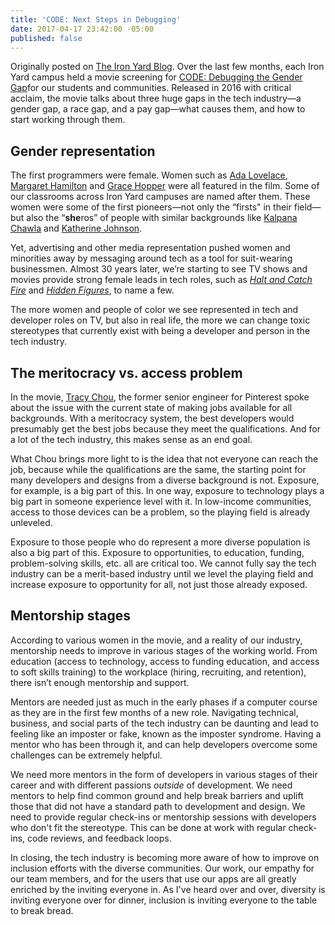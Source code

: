 ```yaml
---
title: 'CODE: Next Steps in Debugging'
date: 2017-04-17 23:42:00 -05:00
published: false
---
```


Originally posted on [The Iron Yard Blog](http://blog.theironyard.com/2017/04/17/code-next-steps-debugging/).
Over the last few months, each Iron Yard campus held a movie screening for <a href="https://www.codedoc.co/"><span style="font-weight: 400;">CODE: Debugging the Gender Gap</span></a>for our students and communities. Released in 2016 with critical acclaim, the movie talks about three huge gaps in the tech industry—a gender gap, a race gap, and a pay gap—what causes them, and how to start working through them.

## Gender representation

<span style="font-weight: 400;">The first programmers were female. Women such as </span><a href="http://www.biography.com/people/ada-lovelace-20825323"><span style="font-weight: 400;">Ada Lovelace</span></a><span style="font-weight: 400;">, </span><a href="http://www.space.com/34851-margaret-hamilton-biography.html"><span style="font-weight: 400;">Margaret Hamilton</span></a><span style="font-weight: 400;"> and </span><a href="http://www.biography.com/people/grace-hopper-21406809"><span style="font-weight: 400;">Grace Hopper</span></a> <span style="font-weight: 400;">were</span><span style="font-weight: 400;"> all featured in the film. Some of our classrooms across Iron Yard campuses are named after them. These women were some of the first pioneers—not only the “firsts" in their field—but also the “</span><b>she</b><span style="font-weight: 400;">ros” of people with similar backgrounds like </span><a href="https://www.jsc.nasa.gov/Bios/htmlbios/chawla.html"><span style="font-weight: 400;">Kalpana Chawla</span></a><span style="font-weight: 400;"> and </span><a href="https://www.nasa.gov/content/katherine-johnson-biography"><span style="font-weight: 400;">Katherine Johnson</span></a><span style="font-weight: 400;">. </span>

<span style="font-weight: 400;">Yet, advertising and other media representation pushed women and minorities away by messaging around tech as a tool for suit-wearing businessmen. Almost 30 years later, we’re starting to see TV shows and movies provide strong female leads in tech roles, such as </span><a href="http://www.imdb.com/title/tt2543312/"><i><span style="font-weight: 400;">Halt and Catch Fire</span></i></a><span style="font-weight: 400;"> and </span><a href="http://www.imdb.com/title/tt4846340/"><i><span style="font-weight: 400;">Hidden Figures</span></i></a><span style="font-weight: 400;">, to name a few. </span>

<span style="font-weight: 400;">The more women and people of color we see represented in tech and developer roles on TV, but also in real life, the more we can change toxic stereotypes that currently exist with being a developer and person in the tech industry.</span>

## The meritocracy vs. access problem

<span style="font-weight: 400;">In the movie, </span><a href="https://twitter.com/triketora"><span style="font-weight: 400;">Tracy Chou</span></a><span style="font-weight: 400;">, the former senior engineer for Pinterest spoke about the issue with the current state of making jobs available for all backgrounds. With a meritocracy system, the best developers would presumably get the best jobs because they meet the qualifications. And for a lot of the tech industry, this makes sense as an end goal. </span>

<span style="font-weight: 400;">What Chou brings more light to is the idea that not everyone can reach the job, because while the qualifications are the same, the starting point for many developers and designs from a diverse background is not. Exposure, for example, is a big part of this. In one way, exposure to technology plays a big part in someone experience level with it. In low-income communities, access to those devices can be a problem, so the playing field is already unleveled. </span>

<span style="font-weight: 400;">Exposure to those people who do represent a more diverse population is also a big part of this. Exposure to opportunities, to education, funding, problem-solving skills, etc. all are critical too. We cannot fully say the tech industry can be a merit-based industry until we level the playing field and increase exposure to opportunity for all, not just those already exposed.</span>

## Mentorship stages

<span style="font-weight: 400;">According to various women in the movie, and a reality of our industry, mentorship needs to improve in various stages of the working world. From education (access to technology, access to funding education, and access to soft skills training) to the workplace (hiring, recruiting, and retention), there isn’t enough mentorship and support. </span>

<span style="font-weight: 400;">Mentors are needed just as much in the early phases if a computer course as they are in the first few months of a new role. Navigating technical, business, and social parts of the tech industry can be daunting and lead to feeling like an imposter or fake, known as the imposter syndrome. Having a mentor who has been through it, and can help developers overcome some challenges can be extremely helpful. </span>

<span style="font-weight: 400;">We need more mentors in the form of developers in various stages of their career and with different passions </span><i><span style="font-weight: 400;">outside</span></i><span style="font-weight: 400;"> of development. We need mentors to help find common ground and help break barriers and uplift those that did not have a standard path to development and design. We need to provide regular check-ins or mentorship sessions with developers who don't fit the stereotype. This can be done at work with regular check-ins, code reviews, and feedback loops.</span>

<span style="font-weight: 400;">In closing, the tech industry is becoming more aware of how to improve on inclusion efforts with the diverse communities. Our work, our empathy for our team members, and for the users that use our apps are all greatly enriched by the inviting everyone in. As I've heard over and over, diversity is inviting everyone over for dinner, inclusion is inviting everyone to the table to break bread. </span>